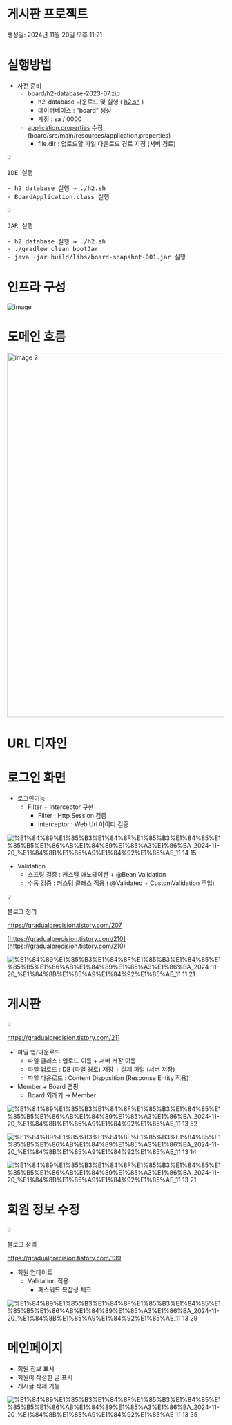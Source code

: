 # 게시판 프로젝트

생성일: 2024년 11월 20일 오후 11:21

# 실행방법

- 사전 준비
    - board/h2-database-2023-07.zip
        - h2-database 다운로드 및 실행 ( [h2.sh](./h2.sh) )
        - 데이터베이스 : “board” 생성
        - 계정 : sa / 0000
    - [application.properties](application.properties) 수정 (board/src/main/resources/application.properties)
        - file.dir : 업로드할 파일 다운로드 경로 지정 (서버 경로)

<pre>
💡

IDE 실행

- h2 database 실행 → ./h2.sh
- BoardApplication.class 실행
</pre>

<pre>
💡

JAR 실행

- h2 database 실행 → ./h2.sh
- ./gradlew clean bootJar
- java -jar build/libs/board-snapshot-001.jar 실행
</pre>

# 인프라 구성

![image](https://github.com/user-attachments/assets/a448c109-a99e-40ca-bc55-4186859aea03)


# 도메인 흐름

<img width="843" alt="image 2" src="https://github.com/user-attachments/assets/6be44148-8436-4fcf-b1ce-4ea16a849bc4">


# URL 디자인


# 로그인 화면

- 로그인기능
    - Filter + Interceptor 구현
        - Filter :  Http Session 검증
        - Interceptor :  Web Url 아이디 검증

![%E1%84%89%E1%85%B3%E1%84%8F%E1%85%B3%E1%84%85%E1%85%B5%E1%86%AB%E1%84%89%E1%85%A3%E1%86%BA_2024-11-20_%E1%84%8B%E1%85%A9%E1%84%92%E1%85%AE_11 14 15](https://github.com/user-attachments/assets/24dbc49d-326c-4438-a7c5-8dc6858bb997)


- Validation
    - 스프링 검증 : 커스텀 애노테이션 + @Bean Validation
    - 수동 검증 : 커스텀 클래스 적용 ( @Validated +  CustomValidation 주입)

<aside>
💡

블로그 정리

https://gradualprecision.tistory.com/207

[https://gradualprecision.tistory.com/210](https://gradualprecision.tistory.com/210)

</aside>

![%E1%84%89%E1%85%B3%E1%84%8F%E1%85%B3%E1%84%85%E1%85%B5%E1%86%AB%E1%84%89%E1%85%A3%E1%86%BA_2024-11-20_%E1%84%8B%E1%85%A9%E1%84%92%E1%85%AE_11 11 21](https://github.com/user-attachments/assets/cae4b804-8837-4186-a282-ce005ea59f91)


# 게시판

<aside>
💡

https://gradualprecision.tistory.com/211

</aside>

- 파일 업/다운로드
    - 파일 클래스  : 업로드 이름 + 서버 저장 이름
    - 파일 업로드 : DB (파일 경로) 저장 + 실제 파일 (서버 저장)
    - 파일 다운로드 : Content Disposition (Response Entity  적용)
- Member + Board 맵핑
    - Board 외래키 → Member

![%E1%84%89%E1%85%B3%E1%84%8F%E1%85%B3%E1%84%85%E1%85%B5%E1%86%AB%E1%84%89%E1%85%A3%E1%86%BA_2024-11-20_%E1%84%8B%E1%85%A9%E1%84%92%E1%85%AE_11 13 52](https://github.com/user-attachments/assets/e8ea9a48-4f32-4162-a11c-ffdc4d73af46)

![%E1%84%89%E1%85%B3%E1%84%8F%E1%85%B3%E1%84%85%E1%85%B5%E1%86%AB%E1%84%89%E1%85%A3%E1%86%BA_2024-11-20_%E1%84%8B%E1%85%A9%E1%84%92%E1%85%AE_11 13 14](https://github.com/user-attachments/assets/22e6bd5b-bdb9-4939-b4cc-0386a0b3d392)

![%E1%84%89%E1%85%B3%E1%84%8F%E1%85%B3%E1%84%85%E1%85%B5%E1%86%AB%E1%84%89%E1%85%A3%E1%86%BA_2024-11-20_%E1%84%8B%E1%85%A9%E1%84%92%E1%85%AE_11 13 21](https://github.com/user-attachments/assets/8e5afe53-2205-476b-8195-1f7504a7da16)


# 회원 정보 수정

<aside>
💡

블로그 정리

https://gradualprecision.tistory.com/139

</aside>

- 회원 업데이트
    - Validation 적용
        - 패스워드 복잡성 체크

![%E1%84%89%E1%85%B3%E1%84%8F%E1%85%B3%E1%84%85%E1%85%B5%E1%86%AB%E1%84%89%E1%85%A3%E1%86%BA_2024-11-20_%E1%84%8B%E1%85%A9%E1%84%92%E1%85%AE_11 13 29](https://github.com/user-attachments/assets/eb5c3a96-efa5-46a7-9d62-3218ae93e94f)


# 메인페이지

- 회원 정보 표시
- 회원이 작성한 글 표시
- 게시글 삭제 기능

![%E1%84%89%E1%85%B3%E1%84%8F%E1%85%B3%E1%84%85%E1%85%B5%E1%86%AB%E1%84%89%E1%85%A3%E1%86%BA_2024-11-20_%E1%84%8B%E1%85%A9%E1%84%92%E1%85%AE_11 13 35](https://github.com/user-attachments/assets/c3ac03f4-5253-491f-83db-cc36b379f840)


